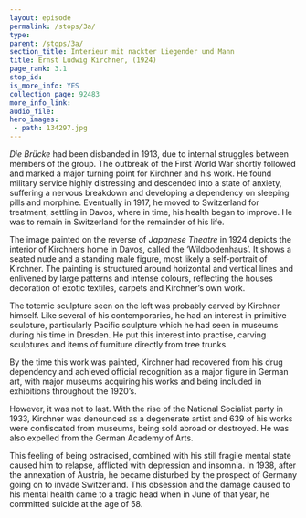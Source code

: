 ```yaml
---
layout: episode
permalink: /stops/3a/
type: 
parent: /stops/3a/
section_title: Interieur mit nackter Liegender und Mann 
title: Ernst Ludwig Kirchner, (1924)
page_rank: 3.1
stop_id:
is_more_info: YES
collection_page: 92483
more_info_link:
audio_file:
hero_images:
 - path: 134297.jpg
---
```

*Die Brücke* had been disbanded in 1913, due to internal struggles between members of the group. The outbreak of the First World War shortly followed and marked a major turning point for Kirchner and his work. He found military service highly distressing and descended into a state of anxiety, suffering a nervous breakdown and developing a dependency on sleeping pills and morphine. Eventually in 1917, he moved to Switzerland for treatment, settling in Davos, where in time, his health began to improve. He was to remain in Switzerland for the remainder of his life.

The image painted on the reverse of *Japanese Theatre* in 1924 depicts the interior of Kirchners home in Davos, called the ‘Wildbodenhaus’. It shows a seated nude and a standing male figure, most likely a self-portrait of Kirchner. The painting is structured around horizontal and vertical lines and enlivened by large patterns and intense colours, reflecting the houses decoration of exotic textiles, carpets and Kirchner’s own work.
  
The totemic sculpture seen on the left was probably carved by Kirchner himself. Like several of his contemporaries, he had an interest in primitive sculpture, particularly Pacific sculpture which he had seen in museums during his time in Dresden. He put this interest into practise, carving sculptures and items of furniture directly from tree trunks.

By the time this work was painted, Kirchner had recovered from his drug dependency and achieved official recognition as a major figure in German art, with major museums acquiring his works and being included in exhibitions throughout the 1920’s. 

However, it was not to last. With the rise of the National Socialist party in 1933, Kirchner was denounced as a degenerate artist and 639 of his works were confiscated from museums, being sold abroad or destroyed. He was also expelled from the German Academy of Arts.

This feeling of being ostracised, combined with his still fragile mental state caused him to relapse, afflicted with depression and insomnia. In 1938, after the annexation of Austria, he became disturbed by the prospect of Germany going on to invade Switzerland. This obsession and the damage caused to his mental health came to a tragic head when in June of that year, he committed suicide at the age of 58.

